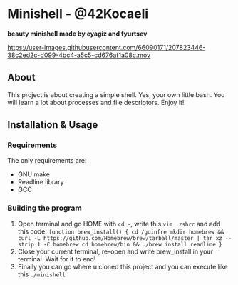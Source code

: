 # Minishell - @42Kocaeli

<b> beauty minishell made by eyagiz and fyurtsev </b>

https://user-images.githubusercontent.com/66090171/207823446-38c2ed2c-d099-4bc4-a5c5-cd676af1a08c.mov

## About

This project is about creating a simple shell. Yes, your own little bash. You will learn a lot about processes and file descriptors. Enjoy it!


## Installation & Usage

### Requirements
The only requirements are:

- GNU make
- Readline library
- GCC

### Building the program

1. Open terminal and go HOME with `cd ~`, write this `vim .zshrc` and add this code:
`
  function brew_install()
{
	cd /goinfre
	mkdir homebrew && curl -L https://github.com/Homebrew/brew/tarball/master | tar xz --strip 1 -C homebrew
	cd homebrew/bin && ./brew install readline
}
`
2. Close your current terminal, re-open and write brew_install in your terminal. Wait for it to end!
3. Finally you can go where u cloned this project and you can execute like this `./minishell`
